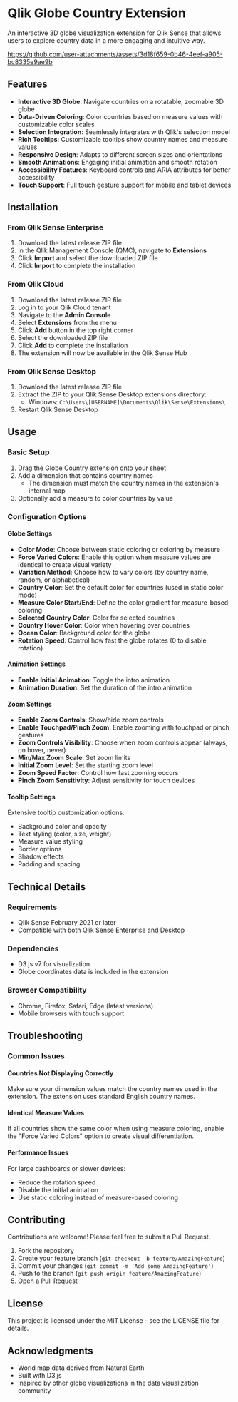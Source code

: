 # Qlik Globe Country Extension

An interactive 3D globe visualization extension for Qlik Sense that allows users to explore country data in a more engaging and intuitive way.

https://github.com/user-attachments/assets/3d18f659-0b46-4eef-a905-bc8335e9ae9b


## Features

- **Interactive 3D Globe**: Navigate countries on a rotatable, zoomable 3D globe
- **Data-Driven Coloring**: Color countries based on measure values with customizable color scales
- **Selection Integration**: Seamlessly integrates with Qlik's selection model
- **Rich Tooltips**: Customizable tooltips show country names and measure values
- **Responsive Design**: Adapts to different screen sizes and orientations
- **Smooth Animations**: Engaging initial animation and smooth rotation
- **Accessibility Features**: Keyboard controls and ARIA attributes for better accessibility
- **Touch Support**: Full touch gesture support for mobile and tablet devices

## Installation

### From Qlik Sense Enterprise

1. Download the latest release ZIP file 
2. In the Qlik Management Console (QMC), navigate to **Extensions**
3. Click **Import** and select the downloaded ZIP file
4. Click **Import** to complete the installation

### From Qlik Cloud

1. Download the latest release ZIP file 
2. Log in to your Qlik Cloud tenant
3. Navigate to the **Admin Console**
4. Select **Extensions** from the menu
5. Click **Add** button in the top right corner
6. Select the downloaded ZIP file
7. Click **Add** to complete the installation
8. The extension will now be available in the Qlik Sense Hub

### From Qlik Sense Desktop

1. Download the latest release ZIP file 
2. Extract the ZIP to your Qlik Sense Desktop extensions directory:
   - Windows: `C:\Users\[USERNAME]\Documents\Qlik\Sense\Extensions\`
3. Restart Qlik Sense Desktop

## Usage

### Basic Setup

1. Drag the Globe Country extension onto your sheet
2. Add a dimension that contains country names
   - The dimension must match the country names in the extension's internal map
3. Optionally add a measure to color countries by value

### Configuration Options

#### Globe Settings

- **Color Mode**: Choose between static coloring or coloring by measure
- **Force Varied Colors**: Enable this option when measure values are identical to create visual variety
- **Variation Method**: Choose how to vary colors (by country name, random, or alphabetical)
- **Country Color**: Set the default color for countries (used in static color mode)
- **Measure Color Start/End**: Define the color gradient for measure-based coloring
- **Selected Country Color**: Color for selected countries
- **Country Hover Color**: Color when hovering over countries
- **Ocean Color**: Background color for the globe
- **Rotation Speed**: Control how fast the globe rotates (0 to disable rotation)

#### Animation Settings

- **Enable Initial Animation**: Toggle the intro animation
- **Animation Duration**: Set the duration of the intro animation

#### Zoom Settings

- **Enable Zoom Controls**: Show/hide zoom controls
- **Enable Touchpad/Pinch Zoom**: Enable zooming with touchpad or pinch gestures
- **Zoom Controls Visibility**: Choose when zoom controls appear (always, on hover, never)
- **Min/Max Zoom Scale**: Set zoom limits
- **Initial Zoom Level**: Set the starting zoom level
- **Zoom Speed Factor**: Control how fast zooming occurs
- **Pinch Zoom Sensitivity**: Adjust sensitivity for touch devices

#### Tooltip Settings

Extensive tooltip customization options:
- Background color and opacity
- Text styling (color, size, weight)
- Measure value styling
- Border options
- Shadow effects
- Padding and spacing

## Technical Details

### Requirements

- Qlik Sense February 2021 or later
- Compatible with both Qlik Sense Enterprise and Desktop

### Dependencies

- D3.js v7 for visualization
- Globe coordinates data is included in the extension

### Browser Compatibility

- Chrome, Firefox, Safari, Edge (latest versions)
- Mobile browsers with touch support

## Troubleshooting

### Common Issues

#### Countries Not Displaying Correctly

Make sure your dimension values match the country names used in the extension. The extension uses standard English country names.

#### Identical Measure Values

If all countries show the same color when using measure coloring, enable the "Force Varied Colors" option to create visual differentiation.

#### Performance Issues

For large dashboards or slower devices:
- Reduce the rotation speed
- Disable the initial animation
- Use static coloring instead of measure-based coloring

## Contributing

Contributions are welcome! Please feel free to submit a Pull Request.

1. Fork the repository
2. Create your feature branch (`git checkout -b feature/AmazingFeature`)
3. Commit your changes (`git commit -m 'Add some AmazingFeature'`)
4. Push to the branch (`git push origin feature/AmazingFeature`)
5. Open a Pull Request

## License

This project is licensed under the MIT License - see the LICENSE file for details.

## Acknowledgments

- World map data derived from Natural Earth
- Built with D3.js
- Inspired by other globe visualizations in the data visualization community
